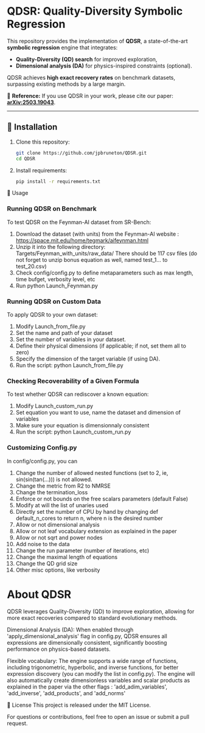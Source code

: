 # QDSR: Quality-Diversity Symbolic Regression  

This repository provides the implementation of **QDSR**, a state-of-the-art **symbolic regression** engine that integrates:  
- **Quality-Diversity (QD) search** for improved exploration,  
- **Dimensional analysis (DA)** for physics-inspired constraints (optional).  

QDSR achieves **high exact recovery rates** on benchmark datasets, surpassing existing methods by a large margin.  

🔗 **Reference:** If you use QDSR in your work, please cite our paper: **[arXiv:2503.19043](https://arxiv.org/abs/2503.19043)**.  

---

## 🚀 Installation  

1. Clone this repository:  
   ```bash
   git clone https://github.com/jpbruneton/QDSR.git
   cd QDSR

2. Install requirements:
   ```bash
   pip install -r requirements.txt

🔧 Usage
### Running QDSR on Benchmark
To test QDSR on the Feynman-AI dataset from SR-Bench:

1. Download the dataset (with units) from the Feynman-AI website : https://space.mit.edu/home/tegmark/aifeynman.html
2. Unzip it into the following directory:
Targets/Feynman_with_units/raw_data/
There should be 117 csv files (do not forget to unzip bonus equation as well, named test_1... to test_20.csv)
4. Check config/config.py to define metaparameters such as max length, time bufget, verbosity level, etc
3. Run python Launch_Feynman.py

### Running QDSR on Custom Data
To apply QDSR to your own dataset:

1. Modify Launch_from_file.py
2. Set the name and path of your dataset
3. Set the number of variables in your dataset.
4. Define their physical dimensions (if applicable; if not, set them all to zero)
5. Specify the dimension of the target variable (if using DA).
6. Run the script: python Launch_from_file.py 

### Checking Recoverability of a Given Formula
To test whether QDSR can rediscover a known equation:
1. Modify Launch_custom_run.py
2. Set equation you want to use, name the dataset and dimension of variables
3. Make sure your equation is dimensionnaly consistent
4. Run the script: python Launch_custom_run.py

### Customizing Config.py
In config/config.py, you can
1. Change the number of allowed nested functions (set to 2, ie, sin(sin(tan(...))) is not allowed.
2. Change the metric from R2 to NMRSE
3. Change the termination_loss
4. Enforce or not bounds on the free scalars parameters (default False)
5. Modify at will the list of unaries used
6. Directly set the number of CPU by hand by changing def default_n_cores to return n, where n is the desired number
7. Allow or not dimensional analysis
8. Allow or not leaf vocabulary extension as explained in the paper
9. Allow or not sqrt and power nodes
10. Add noise to the data
11. Change the run parameter (number of iterations, etc)
12. Change the maximal length of equations
13. Change the QD grid size
14. Other misc options, like verbosity


# About QDSR
QDSR leverages Quality-Diversity (QD) to improve exploration, allowing for more exact recoveries compared to standard evolutionary methods.

Dimensional Analysis (DA): When enabled through 'apply_dimensional_analysis' flag in config.py, QDSR ensures all expressions are dimensionally consistent, significantly boosting performance on physics-based datasets.

Flexible vocabulary: The engine supports a wide range of functions, including trigonometric, hyperbolic, and inverse functions, for better expression discovery (you can modify the list in config.py).
The engine will also automatically create dimensionless variables and scalar products as explained in the paper via the other flags : 'add_adim_variables', 'add_inverse', 'add_products', and 'add_norms'


📄 License
This project is released under the MIT License.

For questions or contributions, feel free to open an issue or submit a pull request.
